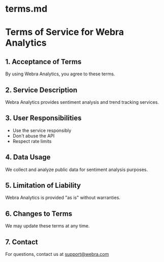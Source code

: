 # terms.md
# Terms of Service for Webra Analytics

## 1. Acceptance of Terms
By using Webra Analytics, you agree to these terms.

## 2. Service Description
Webra Analytics provides sentiment analysis and trend tracking services.

## 3. User Responsibilities
- Use the service responsibly
- Don't abuse the API
- Respect rate limits

## 4. Data Usage
We collect and analyze public data for sentiment analysis purposes.

## 5. Limitation of Liability
Webra Analytics is provided "as is" without warranties.

## 6. Changes to Terms
We may update these terms at any time.

## 7. Contact
For questions, contact us at support@webra.com
